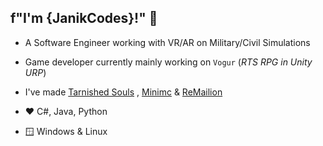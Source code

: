 ## f"I'm {JanikCodes}!" :wave:

- A Software Engineer working with VR/AR on Military/Civil Simulations
- Game developer currently mainly working on `Vogur` (*RTS RPG in Unity URP*)
- I've made [Tarnished Souls](https://github.com/JanikCodes/tarnished_souls) , [Minimc](https://github.com/JanikCodes/minecraft_discord_py) & [ReMailion](https://github.com/JanikCodes/remailio)

- ❤ C#, Java, Python
- 🪟 Windows & Linux
